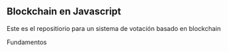 ## Blockchain en Javascript

Este es el repositiorio para un sistema de votación basado en blockchain

Fundamentos